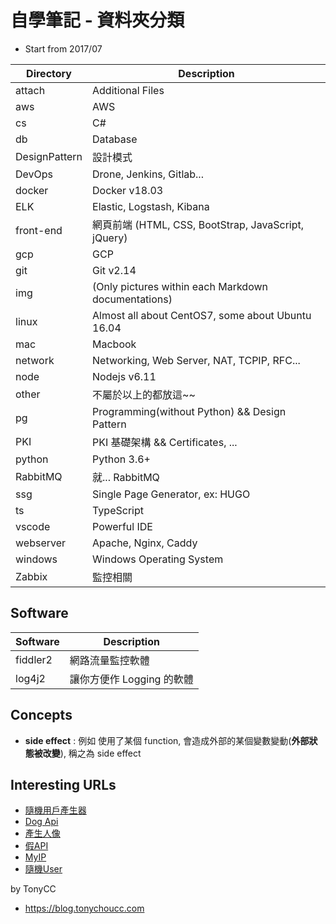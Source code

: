 # 自學筆記 - 資料夾分類

- Start from 2017/07

Directory     | Description
------------- | ------------------------
attach        | Additional Files
aws           | AWS
cs            | C#
db            | Database
DesignPattern | 設計模式
DevOps        | Drone, Jenkins, Gitlab...
docker        | Docker v18.03
ELK           | Elastic, Logstash, Kibana
front-end     | 網頁前端 (HTML, CSS, BootStrap, JavaScript, jQuery)
gcp           | GCP
git           | Git v2.14
img           | (Only pictures within each Markdown documentations)
linux         | Almost all about CentOS7, some about Ubuntu 16.04
mac           | Macbook
network       | Networking, Web Server, NAT, TCPIP, RFC...
node          | Nodejs v6.11
other         | 不屬於以上的都放這~~
pg            | Programming(without Python) && Design Pattern
PKI           | PKI 基礎架構 && Certificates, ...
python        | Python 3.6+
RabbitMQ      | 就... RabbitMQ
ssg           | Single Page Generator, ex: HUGO
ts            | TypeScript
vscode        | Powerful IDE
webserver     | Apache, Nginx, Caddy
windows       | Windows Operating System
Zabbix        | 監控相關


## Software

Software     | Description
------------ | --------------------------
fiddler2     | 網路流量監控軟體
log4j2       | 讓你方便作 Logging 的軟體



## Concepts

- **side effect** : 例如 使用了某個 function, 會造成外部的某個變數變動(**外部狀態被改變**), 稱之為 side effect



## Interesting URLs

- [隨機用戶產生器](https://randomuser.me/api/)
- [Dog Api](https://dog.ceo/dog-api/)
- [產生人像](https://generated.photos/)
- [假API](https://reqres.in/)
- [MyIP](https://api.my-ip.io/ip)
- [隨機User](https://jsonplaceholder.typicode.com/users)

by TonyCC

- https://blog.tonychoucc.com
